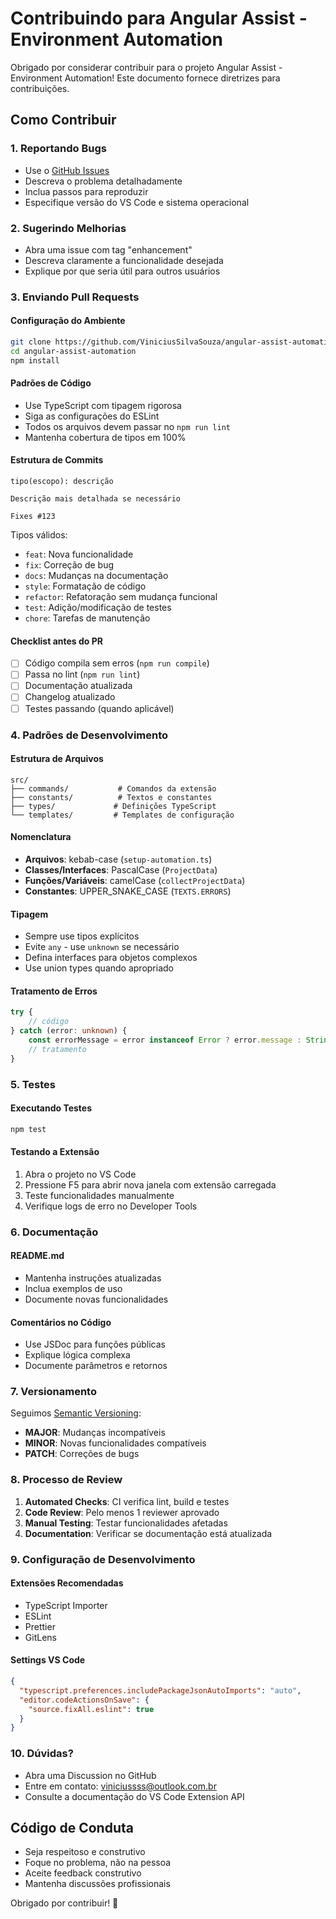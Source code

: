 # Contribuindo para Angular Assist - Environment Automation

Obrigado por considerar contribuir para o projeto Angular Assist - Environment Automation! Este documento fornece diretrizes para contribuições.

## Como Contribuir

### 1. Reportando Bugs
- Use o [GitHub Issues](https://github.com/ViniciusSilvaSouza/angular-assist-automation/issues)
- Descreva o problema detalhadamente
- Inclua passos para reproduzir
- Especifique versão do VS Code e sistema operacional

### 2. Sugerindo Melhorias
- Abra uma issue com tag "enhancement"
- Descreva claramente a funcionalidade desejada
- Explique por que seria útil para outros usuários

### 3. Enviando Pull Requests

#### Configuração do Ambiente
```bash
git clone https://github.com/ViniciusSilvaSouza/angular-assist-automation.git
cd angular-assist-automation
npm install
```

#### Padrões de Código
- Use TypeScript com tipagem rigorosa
- Siga as configurações do ESLint
- Todos os arquivos devem passar no `npm run lint`
- Mantenha cobertura de tipos em 100%

#### Estrutura de Commits
```
tipo(escopo): descrição

Descrição mais detalhada se necessário

Fixes #123
```

Tipos válidos:
- `feat`: Nova funcionalidade
- `fix`: Correção de bug
- `docs`: Mudanças na documentação
- `style`: Formatação de código
- `refactor`: Refatoração sem mudança funcional
- `test`: Adição/modificação de testes
- `chore`: Tarefas de manutenção

#### Checklist antes do PR
- [ ] Código compila sem erros (`npm run compile`)
- [ ] Passa no lint (`npm run lint`)
- [ ] Documentação atualizada
- [ ] Changelog atualizado
- [ ] Testes passando (quando aplicável)

### 4. Padrões de Desenvolvimento

#### Estrutura de Arquivos
```
src/
├── commands/           # Comandos da extensão
├── constants/          # Textos e constantes
├── types/             # Definições TypeScript
└── templates/         # Templates de configuração
```

#### Nomenclatura
- **Arquivos**: kebab-case (`setup-automation.ts`)
- **Classes/Interfaces**: PascalCase (`ProjectData`)
- **Funções/Variáveis**: camelCase (`collectProjectData`)
- **Constantes**: UPPER_SNAKE_CASE (`TEXTS.ERRORS`)

#### Tipagem
- Sempre use tipos explícitos
- Evite `any` - use `unknown` se necessário
- Defina interfaces para objetos complexos
- Use union types quando apropriado

#### Tratamento de Erros
```typescript
try {
    // código
} catch (error: unknown) {
    const errorMessage = error instanceof Error ? error.message : String(error);
    // tratamento
}
```

### 5. Testes

#### Executando Testes
```bash
npm test
```

#### Testando a Extensão
1. Abra o projeto no VS Code
2. Pressione F5 para abrir nova janela com extensão carregada
3. Teste funcionalidades manualmente
4. Verifique logs de erro no Developer Tools

### 6. Documentação

#### README.md
- Mantenha instruções atualizadas
- Inclua exemplos de uso
- Documente novas funcionalidades

#### Comentários no Código
- Use JSDoc para funções públicas
- Explique lógica complexa
- Documente parâmetros e retornos

### 7. Versionamento

Seguimos [Semantic Versioning](https://semver.org/):
- **MAJOR**: Mudanças incompatíveis
- **MINOR**: Novas funcionalidades compatíveis
- **PATCH**: Correções de bugs

### 8. Processo de Review

1. **Automated Checks**: CI verifica lint, build e testes
2. **Code Review**: Pelo menos 1 reviewer aprovado
3. **Manual Testing**: Testar funcionalidades afetadas
4. **Documentation**: Verificar se documentação está atualizada

### 9. Configuração de Desenvolvimento

#### Extensões Recomendadas
- TypeScript Importer
- ESLint
- Prettier
- GitLens

#### Settings VS Code
```json
{
  "typescript.preferences.includePackageJsonAutoImports": "auto",
  "editor.codeActionsOnSave": {
    "source.fixAll.eslint": true
  }
}
```

### 10. Dúvidas?

- Abra uma Discussion no GitHub
- Entre em contato: viniciussss@outlook.com.br
- Consulte a documentação do VS Code Extension API

## Código de Conduta

- Seja respeitoso e construtivo
- Foque no problema, não na pessoa
- Aceite feedback construtivo
- Mantenha discussões profissionais

Obrigado por contribuir! 🚀
